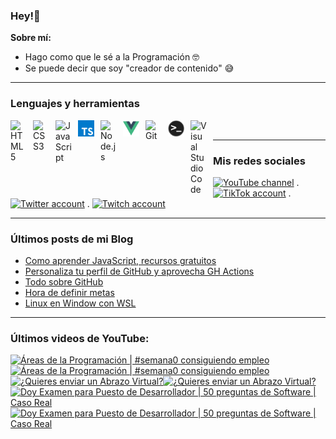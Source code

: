 ### Hey!👋
**Sobre mí:**
- Hago como que le sé a la Programación 🤓 
- Se puede decir que soy "creador de contenido" 😅

---
### Lenguajes y herramientas

<img align="left" alt="HTML5" width="26px" src="https://cdn.jsdelivr.net/gh/devicons/devicon/icons/html5/html5-original.svg" style="padding-right:10px;" />
<img align="left" alt="CSS3" width="26px" src="https://cdn.jsdelivr.net/gh/devicons/devicon/icons/css3/css3-original.svg" style="padding-right:10px;" />
<img align="left" alt="JavaScript" width="26px" src="https://cdn.jsdelivr.net/gh/devicons/devicon/icons/javascript/javascript-original.svg" style="padding-right:10px;" />
<img align="left" alt="Typescript" width="26px" src="https://raw.githubusercontent.com/github/explore/80688e429a7d4ef2fca1e82350fe8e3517d3494d/topics/typescript/typescript.png" style="padding-right:10px;" />
<img align="left" alt="Node.js" width="26px" src="https://cdn.jsdelivr.net/gh/devicons/devicon/icons/nodejs/nodejs-original.svg" style="padding-right:10px;" />
<img align="left" alt="Vue" width="26px" src="https://raw.githubusercontent.com/github/explore/80688e429a7d4ef2fca1e82350fe8e3517d3494d/topics/vue/vue.png" style="padding-right:10px;" />
<img align="left" alt="Git" width="26px" src="https://cdn.jsdelivr.net/gh/devicons/devicon/icons/git/git-original.svg" style="padding-right:10px;" />
<img align="left" alt="Terminal" width="26px" src="https://raw.githubusercontent.com/github/explore/d92924b1d925bb134e308bd29c9de6c302ed3beb/topics/terminal/terminal.png" style="padding-right:10px;" />
<img align="left" alt="Visual Studio Code" width="26px" src="https://cdn.jsdelivr.net/gh/devicons/devicon/icons/vscode/vscode-original.svg" style="padding-right:10px;" />

<br>

---
### Mis redes sociales

[![YouTube channel](https://img.shields.io/youtube/channel/subscribers/UCKMWXwHYoy920OFEN_BM5VQ?style=social)](https://www.youtube.com/@doneberdev)
 . [![TikTok account](https://img.shields.io/endpoint?logo=TikTok&style=social&url=https%3A%2F%2Fdoneber.dev%2Ftiktok-counter%2F)](https://www.tiktok.com/@doneberdev)
 . [![Twitter account](https://img.shields.io/twitter/follow/doneberdev?label=Followers&style=social)](https://twitter.com/doneberdev)
 . [![Twitch account](https://img.shields.io/twitch/status/doneberdev?style=social)](https://twitch.tv/doneberdev)
 
---
### Últimos posts de mi Blog

<!-- BLOG-POST-LIST:START -->
- [Como aprender JavaScript, recursos gratuitos](https://doneber.dev/blog/como-aprender-javascript-recursos-gratuitos/)
- [Personaliza tu perfil de GitHub y aprovecha GH Actions](https://doneber.dev/blog/personaliza-tu-perfil-de-github-y-aprovecha-gh-actions/)
- [Todo sobre GitHub](https://doneber.dev/blog/todo-sobre-github/)
- [Hora de definir metas](https://doneber.dev/blog/hora-de-definir-metas/)
- [Linux en Window con WSL](https://doneber.dev/blog/linux-en-window-con-wsl/)
<!-- BLOG-POST-LIST:END -->
 
---
### Últimos videos de YouTube:

<!-- BEGIN YOUTUBE-CARDS -->
[![Áreas de la Programación | #semana0 consiguiendo empleo](https://ytcards.demolab.com/?id=0hNj-TCoXjM&title=%C3%81reas+de+la+Programaci%C3%B3n+%7C+%23semana0+consiguiendo+empleo&lang=en&timestamp=1676774700&background_color=%230f0f0f&title_color=%23ffffff&stats_color=%23dedede&width=250&duration=638 "Áreas de la Programación | #semana0 consiguiendo empleo")](https://www.youtube.com/watch?v=0hNj-TCoXjM#gh-dark-mode-only)[![Áreas de la Programación | #semana0 consiguiendo empleo](https://ytcards.demolab.com/?id=0hNj-TCoXjM&title=%C3%81reas+de+la+Programaci%C3%B3n+%7C+%23semana0+consiguiendo+empleo&lang=en&timestamp=1676774700&background_color=%23ffffff&title_color=%2324292f&stats_color=%2357606a&width=250&duration=638 "Áreas de la Programación | #semana0 consiguiendo empleo")](https://www.youtube.com/watch?v=0hNj-TCoXjM#gh-light-mode-only)
[![¿Quieres enviar un Abrazo Virtual?](https://ytcards.demolab.com/?id=AiE_Rwp8gBk&title=%C2%BFQuieres+enviar+un+Abrazo+Virtual%3F&lang=en&timestamp=1676413801&background_color=%230f0f0f&title_color=%23ffffff&stats_color=%23dedede&width=250&duration=53 "¿Quieres enviar un Abrazo Virtual?")](https://www.youtube.com/watch?v=AiE_Rwp8gBk#gh-dark-mode-only)[![¿Quieres enviar un Abrazo Virtual?](https://ytcards.demolab.com/?id=AiE_Rwp8gBk&title=%C2%BFQuieres+enviar+un+Abrazo+Virtual%3F&lang=en&timestamp=1676413801&background_color=%23ffffff&title_color=%2324292f&stats_color=%2357606a&width=250&duration=53 "¿Quieres enviar un Abrazo Virtual?")](https://www.youtube.com/watch?v=AiE_Rwp8gBk#gh-light-mode-only)
[![Doy Examen para Puesto de Desarrollador | 50 preguntas de Software | Caso Real](https://ytcards.demolab.com/?id=ycUmY9FQoUo&title=Doy+Examen+para+Puesto+de+Desarrollador+%7C+50+preguntas+de+Software+%7C+Caso+Real&lang=en&timestamp=1676246409&background_color=%230f0f0f&title_color=%23ffffff&stats_color=%23dedede&width=250&duration=1142 "Doy Examen para Puesto de Desarrollador | 50 preguntas de Software | Caso Real")](https://www.youtube.com/watch?v=ycUmY9FQoUo#gh-dark-mode-only)[![Doy Examen para Puesto de Desarrollador | 50 preguntas de Software | Caso Real](https://ytcards.demolab.com/?id=ycUmY9FQoUo&title=Doy+Examen+para+Puesto+de+Desarrollador+%7C+50+preguntas+de+Software+%7C+Caso+Real&lang=en&timestamp=1676246409&background_color=%23ffffff&title_color=%2324292f&stats_color=%2357606a&width=250&duration=1142 "Doy Examen para Puesto de Desarrollador | 50 preguntas de Software | Caso Real")](https://www.youtube.com/watch?v=ycUmY9FQoUo#gh-light-mode-only)
<!-- END YOUTUBE-CARDS -->
